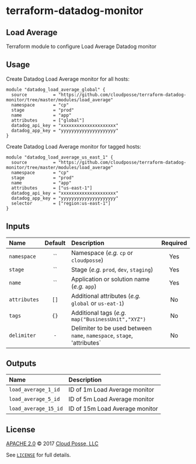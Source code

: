 # terraform-datadog-monitor

## Load Average

Terraform module to configure Load Average Datadog monitor


## Usage

Create Datadog Load Average monitor for all hosts:

```hcl
module "datadog_load_average_global" {
  source          = "https://github.com/cloudposse/terraform-datadog-monitor/tree/master/modules/load_average"
  namespace       = "cp"
  stage           = "prod"
  name            = "app"
  attributes      = ["global"]
  datadog_api_key = "xxxxxxxxxxxxxxxxxxxxx"
  datadog_app_key = "yyyyyyyyyyyyyyyyyyyyy"
}
```

Create Datadog Load Average monitor for tagged hosts:

```hcl
module "datadog_load_average_us_east_1" {
  source          = "https://github.com/cloudposse/terraform-datadog-monitor/tree/master/modules/load_average"
  namespace       = "cp"
  stage           = "prod"
  name            = "app"
  attributes      = ["us-east-1"]
  datadog_api_key = "xxxxxxxxxxxxxxxxxxxxx"
  datadog_app_key = "yyyyyyyyyyyyyyyyyyyyy"
  selector        = ["region:us-east-1"]
}
```


## Inputs

|  Name                          |  Default                          |  Description                                                                                                                    | Required |
|:-------------------------------|:---------------------------------:|:--------------------------------------------------------------------------------------------------------------------------------|:--------:|
| `namespace`                    | ``                                | Namespace (_e.g._ `cp` or `cloudposse`)                                                                                         | Yes      |
| `stage`                        | ``                                | Stage (_e.g._ `prod`, `dev`, `staging`)                                                                                         | Yes      |
| `name`                         | ``                                | Application or solution name (_e.g._ `app`)                                                                                     | Yes      |
| `attributes`                   | `[]`                              | Additional attributes (_e.g._ `global` or `us-eat-1`)                                                                           | No       |
| `tags`                         | `{}`                              | Additional tags (_e.g._ `map("BusinessUnit","XYZ")`                                                                             | No       |
| `delimiter`                    | `-`                               | Delimiter to be used between `name`, `namespace`, `stage`, 'attributes`                                                         | No       |


## Outputs

| Name                        | Description                             |
|:----------------------------|:----------------------------------------|
| `load_average_1_id`         | ID of 1m Load Average monitor           |
| `load_average_5_id`         | ID of 5m Load Average monitor           |
| `load_average_15_id`        | ID of 15m Load Average monitor          |



## License

[APACHE 2.0](LICENSE) © 2017 [Cloud Posse, LLC](https://cloudposse.com)

See [`LICENSE`](LICENSE) for full details.
